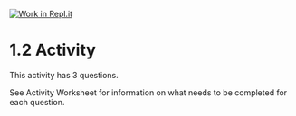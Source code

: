 [![Work in Repl.it](https://classroom.github.com/assets/work-in-replit-14baed9a392b3a25080506f3b7b6d57f295ec2978f6f33ec97e36a161684cbe9.svg)](https://classroom.github.com/online_ide?assignment_repo_id=3279962&assignment_repo_type=AssignmentRepo)
# 1.2 Activity

This activity has 3 questions.  

See Activity Worksheet for information on what needs to be completed for each question.